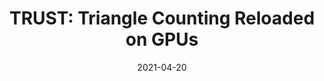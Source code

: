 ---
title: "TRUST: Triangle Counting Reloaded on GPUs"
collection: publications
date: 2021-04-20
venue: 'IEEE Transactions on Parallel and Distributed Systems'
paperurl: 'https://arxiv.org/abs/2103.08053'
---